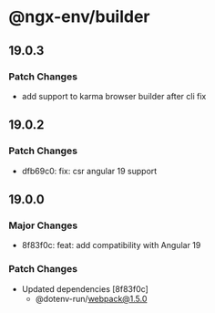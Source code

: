 # @ngx-env/builder

## 19.0.3

### Patch Changes

- add support to karma browser builder after cli fix

## 19.0.2

### Patch Changes

- dfb69c0: fix: csr angular 19 support

## 19.0.0

### Major Changes

- 8f83f0c: feat: add compatibility with Angular 19

### Patch Changes

- Updated dependencies [8f83f0c]
  - @dotenv-run/webpack@1.5.0
